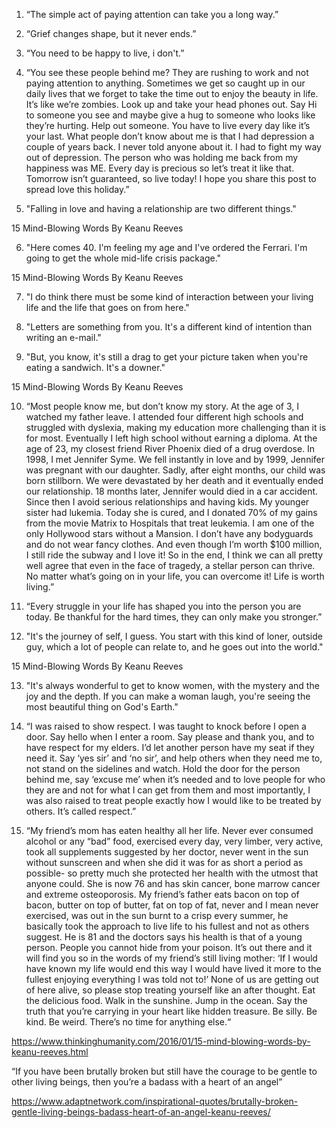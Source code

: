 1) “The simple act of paying attention can take you a long way.”

2) “Grief changes shape, but it never ends.”

3) “You need to be happy to live, i don't.”

4) “You see these people behind me? They are rushing to work and not paying attention to anything. Sometimes we get so caught up in our daily lives that we forget to take the time out to enjoy the beauty in life. It’s like we’re zombies. Look up and take your head phones out. Say Hi to someone you see and maybe give a hug to someone who looks like they’re hurting. Help out someone. You have to live every day like it’s your last. What people don’t know about me is that I had depression a couple of years back. I never told anyone about it. I had to fight my way out of depression. The person who was holding me back from my happiness was ME. Every day is precious so let’s treat it like that. Tomorrow isn’t guaranteed, so live today! I hope you share this post to spread love this holiday.”

5) "Falling in love and having a relationship are two different things."

15 Mind-Blowing Words By Keanu Reeves

6) "Here comes 40. I'm feeling my age and I've ordered the Ferrari. I'm going to get the whole mid-life crisis package."

15 Mind-Blowing Words By Keanu Reeves

7) "I do think there must be some kind of interaction between your living life and the life that goes on from here."

8) "Letters are something from you. It's a different kind of intention than writing an e-mail."

9) "But, you know, it's still a drag to get your picture taken when you're eating a sandwich. It's a downer."

15 Mind-Blowing Words By Keanu Reeves

10) “Most people know me, but don’t know my story. At the age of 3, I watched my father leave. I attended four different high schools and struggled with dyslexia, making my education more challenging than it is for most. Eventually I left high school without earning a diploma. At the age of 23, my closest friend River Phoenix died of a drug overdose. In 1998, I met Jennifer Syme. We fell instantly in love and by 1999, Jennifer was pregnant with our daughter. Sadly, after eight months, our child was born stillborn. We were devastated by her death and it eventually ended our relationship. 18 months later, Jennifer would died in a car accident. Since then I avoid serious relationships and having kids. My younger sister had lukemia. Today she is cured, and I donated 70% of my gains from the movie Matrix to Hospitals that treat leukemia. I am one of the only Hollywood stars without a Mansion. I don’t have any bodyguards and do not wear fancy clothes. And even though I’m worth $100 million, I still ride the subway and I love it! So in the end, I think we can all pretty well agree that even in the face of tragedy, a stellar person can thrive. No matter what’s going on in your life, you can overcome it! Life is worth living.”

11) “Every struggle in your life has shaped you into the person you are today. Be thankful for the hard times, they can only make you stronger.”

12) "It's the journey of self, I guess. You start with this kind of loner, outside guy, which a lot of people can relate to, and he goes out into the world."

15 Mind-Blowing Words By Keanu Reeves

13) "It's always wonderful to get to know women, with the mystery and the joy and the depth. If you can make a woman laugh, you're seeing the most beautiful thing on God's Earth."

14) “I was raised to show respect. I was taught to knock before I open a door. Say hello when I enter a room. Say please and thank you, and to have respect for my elders. I’d let another person have my seat if they need it. Say ‘yes sir’ and ‘no sir’, and help others when they need me to, not stand on the sidelines and watch. Hold the door for the person behind me, say ‘excuse me’ when it’s needed and to love people for who they are and not for what I can get from them and most importantly, I was also raised to treat people exactly how I would like to be treated by others. It’s called respect.”

15) “My friend’s mom has eaten healthy all her life. Never ever consumed alcohol or any “bad” food, exercised every day, very limber, very active, took all supplements suggested by her doctor, never went in the sun without sunscreen and when she did it was for as short a period as possible- so pretty much she protected her health with the utmost that anyone could. She is now 76 and has skin cancer, bone marrow cancer and extreme osteoporosis. My friend’s father eats bacon on top of bacon, butter on top of butter, fat on top of fat, never and I mean never exercised, was out in the sun burnt to a crisp every summer, he basically took the approach to live life to his fullest and not as others suggest. He is 81 and the doctors says his health is that of a young person.
People you cannot hide from your poison. It’s out there and it will find you so in the words of my friend’s still living mother: ‘If I would have known my life would end this way I would have lived it more to the fullest enjoying everything I was told not to!’ None of us are getting out of here alive, so please stop treating yourself like an after thought. Eat the delicious food. Walk in the sunshine. Jump in the ocean. Say the truth that you’re carrying in your heart like hidden treasure. Be silly. Be kind. Be weird. There’s no time for anything else.“

https://www.thinkinghumanity.com/2016/01/15-mind-blowing-words-by-keanu-reeves.html

“If you have been brutally broken but still have the courage to be gentle to other living beings, then you’re a badass with a heart of an angel”

https://www.adaptnetwork.com/inspirational-quotes/brutally-broken-gentle-living-beings-badass-heart-of-an-angel-keanu-reeves/
